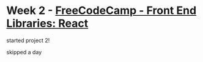 # Week 2 - [FreeCodeCamp - Front End Libraries: React](https://learn.freecodecamp.org/front-end-libraries/react/)
started project 2!

skipped a day